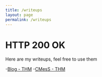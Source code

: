 ```yaml
---
title: /writeups
layout: page
permalink: /writeups
---
```


<h1 id="200">HTTP 200 OK</h1>

<p>Here are my writeups, feel free to use them</p>
-<a href="/writeups/Blog">Blog - THM</a>
-<a href="/writeups/CMesS">CMesS - THM</a>
